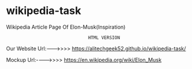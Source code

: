 # wikipedia-task
Wikipedia Article Page Of Elon-Musk(Inspiration)

                                   HTML VERSION

Our Website Url:--->>>>   https://alitechgeek52.github.io/wikipedia-task/

Mockup Url:---->>>>       https://en.wikipedia.org/wiki/Elon_Musk
